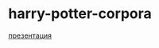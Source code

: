 # harry-potter-corpora
[презентация](https://docs.google.com/presentation/d/1N0JBMHzabTQvnwAhPGQY9TMQxZh_gSFt2Hd-HlPwA7I/edit#slide=id.gf366dffa24_0_55)

